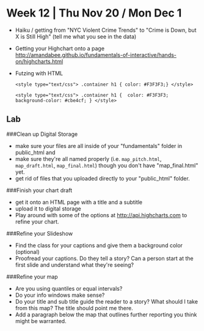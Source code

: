 # Week 12 | Thu Nov 20 / Mon Dec 1

* Haiku / getting from "NYC Violent Crime Trends" to "Crime is Down, but X is Still High" (tell me what you see in the data)

* Getting your Highchart onto a page <http://amandabee.github.io/fundamentals-of-interactive/hands-on/highcharts.html>

* Futzing with HTML

    `<style type="text/css">
    .container h1 { color: #F3F3F3;}
   </style>`
   
   
   `<style type="text/css">
      .container h1 { 
          color: #F3F3F3;
          background-color: #cbe4cf;
      }
      </style>`


## Lab


###Clean up Digital Storage 
+  make sure your files are all inside of your "fundamentals" folder in public_html and 
+  make sure they're all named properly (i.e. `map_pitch.html`, `map_draft.html`, `map_final.html`) though you don't have "map_final.html" yet.
+  get rid of files that you uploaded directly to your "public_html" folder.

###Finish your chart draft
+  get it onto an HTML page with a title and a subtitle
+  upload it to digital storage
+  Play around with some of the options at <http://api.highcharts.com> to refine your chart.

###Refine your Slideshow
+  Find the class for  your captions and give them a background color (optional)
+  Proofread your captions. Do they tell a story? Can a person start at the first slide and understand what they're seeing?

###Refine your map
+  Are you using quantiles or equal intervals?
+  Do your info windows make sense?
+  Do your title and sub title guide the reader to a story? What should I take from this map? The title should point me there.
+  Add a paragraph below the map that outlines further reporting you think might be warranted. 
